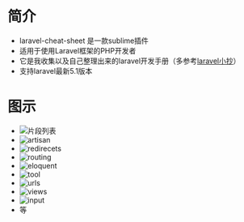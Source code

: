 # 简介
- laravel-cheat-sheet 是一款sublime插件
- 适用于使用Laravel框架的PHP开发者
- 它是我收集以及自己整理出来的laravel开发手册（多参考[laravel小抄](http://cheats.jesse-obrien.ca/)）
- 支持laravel最新5.1版本

# 图示
- ![片段列表](http://img.hb.aicdn.com/05ffd599677a897c74b037046e6aae5aba326d8ecba6-hKFIYs_fw658) 
- ![artisan](http://img.hb.aicdn.com/e6778605464fe3601dba005133fada53103f5edb24ef6-TDDvrZ_fw658) 
- ![redirecets](http://img.hb.aicdn.com/cd418161c9f3e50370d2a55e4f397bdc90c841d2168b6-02iNBe_fw658) 
- ![routing](http://img.hb.aicdn.com/b383d2498211617719b77b9d87e52a3b806d69c51e1a3-jlShKA_fw658) 
- ![eloquent](http://img.hb.aicdn.com/a5083c11e2b0707bb9124628857a4c83ada664bf232f2-XHigoW_fw658) 
- ![tool](http://img.hb.aicdn.com/a5083c11e2b0707bb9124628857a4c83ada664bf232f2-XHigoW_fw658) 
- ![urls](http://img.hb.aicdn.com/a5083c11e2b0707bb9124628857a4c83ada664bf232f2-XHigoW_fw658) 
- ![views](http://img.hb.aicdn.com/796e41cf5142f8c0b1d5b1acda43cf9d728ef1d71409a-3wdN5k_fw658) 
- ![input](http://img.hb.aicdn.com/a53400a3895c0a5ed94f911517f556aaeb2cb6a119ce0-9Myxyb_fw658) 
- 等
